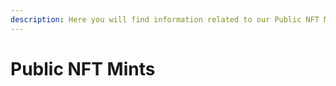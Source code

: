 ```yaml
---
description: Here you will find information related to our Public NFT Mints.
---
```


# Public NFT Mints

